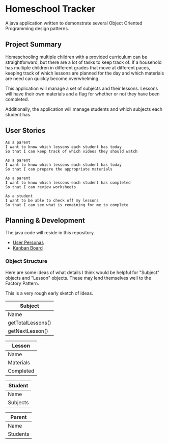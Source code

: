 # Homeschool Tracker
A java application written to demonstrate several Object Oriented Programming design patterns.

## Project Summary
Homeschooling multiple children with a provided curriculum can be straightforward, but there are a lot of tasks to keep track of. If a household has multiple children in different grades that move at different paces, keeping track of which lessons are planned for the day and which materials are need can quickly become overwhelming.

This application will manage a set of subjects and their lessons. Lessons will have their own materials and a flag for whether or not they have been completed.

Additionally, the application will manage students and which subjects each student has.

## User Stories 

```
As a parent
I want to know which lessons each student has today
So that I can keep track of which videos they should watch
```
```
As a parent
I want to know which lessons each student has today
So that I can prepare the appropriate materials
```
```
As a parent
I want to know which lessons each student has completed
So that I can review worksheets
```
```
As a student
I want to be able to check off my lessons
So that I can see what is remaining for me to complete
```

## Planning & Development
The java code will reside in this repository.

* [User Personas](https://github.com/amajor/HomeschoolTracker/projects/1)
* [Kanban Board](https://github.com/amajor/HomeschoolTracker/projects/2)

### Object Structure

Here are some ideas of what details I think would be helpful for "Subject" objects and "Lesson" objects. These may lend themselves well to the Factory Pattern.

This is a very rough early sketch of ideas.

**Subject** |
----------- |
Name |
getTotalLessons() |
getNextLesson() |

**Lesson** |
----------- |
Name |
Materials |
Completed |

**Student** |
----------- |
Name |
Subjects |

**Parent** |
----------- |
Name |
Students |

